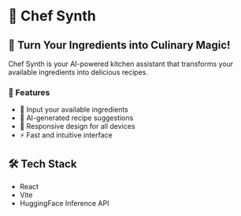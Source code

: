 
# 🍳 Chef Synth


## 🌟 Turn Your Ingredients into Culinary Magic!

Chef Synth is your AI-powered kitchen assistant that transforms your available ingredients into delicious recipes. 
### 🚀 Features

- 📝 Input your available ingredients
- 🤖 AI-generated recipe suggestions
- 📱 Responsive design for all devices
- ⚡ Fast and intuitive interface

## 🛠 Tech Stack

- React
- Vite
- HuggingFace Inference API
